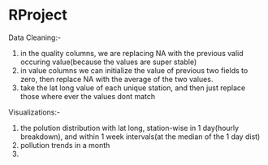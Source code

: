 # RProject

Data Cleaning:-

1. in the quality columns, we are replacing NA with the previous valid occuring value(because the values are super stable)
2. in value columns we can initialize the value of previous two fields to zero, then replace NA with the average of the two values.
3. take the lat long value of each unique station, and then just replace those where ever the values dont match

Visualizations:-

1. the polution distribution with lat long, station-wise in 1 day(hourly breakdown), 
   and within 1 week intervals(at the median of the 1 day dist)
2. pollution trends in a month
3.  
